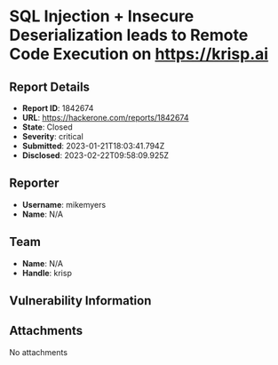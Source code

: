 # SQL Injection + Insecure Deserialization leads to Remote Code Execution on https://krisp.ai

## Report Details
- **Report ID**: 1842674
- **URL**: https://hackerone.com/reports/1842674
- **State**: Closed
- **Severity**: critical
- **Submitted**: 2023-01-21T18:03:41.794Z
- **Disclosed**: 2023-02-22T09:58:09.925Z

## Reporter
- **Username**: mikemyers
- **Name**: N/A

## Team
- **Name**: N/A
- **Handle**: krisp

## Vulnerability Information


## Attachments
No attachments
